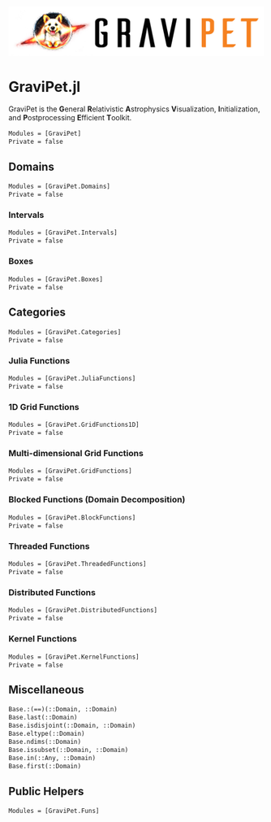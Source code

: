 ![GraviPet logo](figures/GraviPet-light-background.jpg)

# GraviPet.jl

GraviPet is the **G**eneral **R**elativistic **A**strophysics
**V**isualization, **I**nitialization, and **P**ostprocessing
**E**fficient **T**oolkit.

```@autodocs
Modules = [GraviPet]
Private = false
```

## Domains
```@autodocs
Modules = [GraviPet.Domains]
Private = false
```

### Intervals
```@autodocs
Modules = [GraviPet.Intervals]
Private = false
```
### Boxes
```@autodocs
Modules = [GraviPet.Boxes]
Private = false
```

## Categories
```@autodocs
Modules = [GraviPet.Categories]
Private = false
```

### Julia Functions
```@autodocs
Modules = [GraviPet.JuliaFunctions]
Private = false
```
### 1D Grid Functions
```@autodocs
Modules = [GraviPet.GridFunctions1D]
Private = false
```
### Multi-dimensional Grid Functions
```@autodocs
Modules = [GraviPet.GridFunctions]
Private = false
```
### Blocked Functions (Domain Decomposition)
```@autodocs
Modules = [GraviPet.BlockFunctions]
Private = false
```
### Threaded Functions
```@autodocs
Modules = [GraviPet.ThreadedFunctions]
Private = false
```
### Distributed Functions
```@autodocs
Modules = [GraviPet.DistributedFunctions]
Private = false
```
### Kernel Functions
```@autodocs
Modules = [GraviPet.KernelFunctions]
Private = false
```

## Miscellaneous
```@docs
Base.:(==)(::Domain, ::Domain)
Base.last(::Domain)
Base.isdisjoint(::Domain, ::Domain)
Base.eltype(::Domain)
Base.ndims(::Domain)
Base.issubset(::Domain, ::Domain)
Base.in(::Any, ::Domain)
Base.first(::Domain)
```

## Public Helpers
```@autodocs
Modules = [GraviPet.Funs]
```
